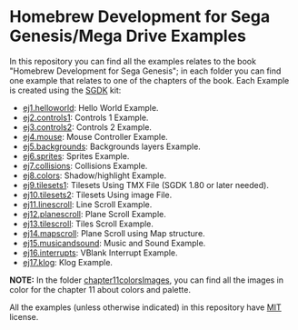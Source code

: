 # Homebrew Development for Sega Genesis/Mega Drive Examples

In this repository you can find all the examples relates to the book "Homebrew Development for Sega Genesis"; in each folder you can find one example that relates to one of the chapters of the book. Each Example is created using the [SGDK](https://github.com/Stephane-D/SGDK) kit:

* [ej1.helloworld](ej1.helloworld/): Hello World Example.
* [ej2.controls1](ej2.controls1/): Controls 1 Example.
* [ej3.controls2](ej3.controls2/): Controls 2 Example.
* [ej4.mouse](ej4.mouse/): Mouse Controller Example.
* [ej5.backgrounds](ej5.backgrounds/): Backgrounds layers Example.
* [ej6.sprites](ej6.sprites/): Sprites Example.
* [ej7.collisions](ej7.collisions/): Collisions Example.
* [ej8.colors](ej8.colors/): Shadow/highlight Example.
* [ej9.tilesets1](ej9.tilesets1/): Tilesets Using TMX File (SGDK 1.80 or later needed).
* [ej10.tilesets2](ej10.tilesets2/): Tilesets Using image File.
* [ej11.linescroll](ej11.linescroll/): Line Scroll Example.
* [ej12.planescroll](ej12.planescroll/): Plane Scroll Example.
* [ej13.tilescroll](ej13.tilescroll/): Tiles Scroll Example.
* [ej14.mapscroll](ej14.mapscroll/): Plane Scroll using Map structure.
* [ej15.musicandsound](ej15.musicandsound/): Music and Sound Example.
* [ej16.interrupts](ej16.interrupts/): VBlank Interrupt Example.
* [ej17.klog](ej17.klog/): Klog Example.

**NOTE:** In the folder [chapter11colorsImages](chaper11colorsImages/), you can find all the images in color for the chapter 11 about colors and palette.

All the examples (unless otherwise indicated) in this repository have [MIT](LICENSE) license.
